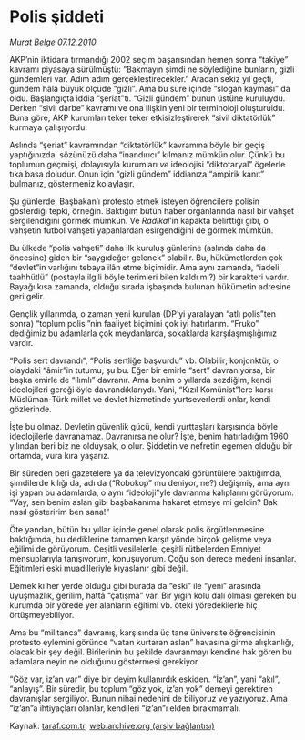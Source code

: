 # Polis şiddeti

*Murat Belge 07.12.2010*

<div class="yazi"><p>AKP’nin iktidara tırmandığı 2002 seçim başarısından hemen sonra “takiye” kavramı piyasaya sürülmüştü: “Bakmayın şimdi ne söylediğine bunların, gizli gündemleri var. Adım adım gerçekleştirecekler.” Aradan sekiz yıl geçti, gündem hâlâ büyük ölçüde “gizli”. Ama bu süre içinde “slogan kayması” da oldu. Başlangıçta iddia “şeriat”tı. “Gizli gündem” bunun üstüne kuruluydu. Derken “sivil darbe” kavramı ve ona ilişkin yeni bir terminoloji oluşturuldu. Buna göre, AKP kurumları teker teker etkisizleştirerek “sivil diktatörlük” kurmaya çalışıyordu.</p>
<p>Aslında “şeriat” kavramından “diktatörlük” kavramına böyle bir geçiş yaptığınızda, sözünüzü daha “inandırıcı” kılmanız mümkün olur. Çünkü bu toplumun geçmişi, dolayısıyla kurumları <i>ve</i> ideolojisi “diktotaryal” ögelerle tıka basa doludur. Onun için “gizli gündem” iddianıza “ampirik kanıt” bulmanız, göstermeniz kolaylaşır.</p>
<p>Şu günlerde, Başbakan’ı protesto etmek isteyen öğrencilere polisin gösterdiği tepki, örneğin. Baktığım bütün haber organlarında nasıl bir vahşet sergilendiğini görmek mümkün. Ve <i>Radikal</i>’in kapakta belirttiği gibi, o vahşetin futbol vahşeti yapanlardan esirgendiğini de görmek mümkün.</p>
<p>Bu ülkede “polis vahşeti” daha ilk kuruluş günlerine (aslında daha da öncesine) giden bir “saygıdeğer gelenek” olabilir. Bu, hükümetlerden çok “devlet”in varlığını tebaya ilân etme biçimidir. Ama aynı zamanda, “iadeli taahhütlü” (postayla ilgili böyle terimleri bilen kaldı mı?) bir karakteri vardır. Bayağı kısa zamanda, olduğu sırada işbaşında bulunan hükümetin adresine geri gelir. </p>
<p>Gençlik yıllarımda, o zaman yeni kurulan (DP’yi yaralayan “atlı polis”ten sonra) “toplum polisi”nin faaliyet biçimini çok iyi hatırlarım. “Fruko” dediğimiz bu adamlarla çok meydanlarda, sokaklarda karşılaşmışlığımız vardır.</p>
<p>“Polis sert davrandı”, “Polis sertliğe başvurdu” vb. Olabilir; konjonktür, o olaydaki “âmir”in tutumu, şu bu. Eğer bir emirle “sert” davranıyorsa, bir başka emirle de “ılımlı” davranır. Ama benim o yıllarda sezdiğim, kendi ideolojileri gereği öyle davrandıklarıydı. Yani, “Kızıl Komünist”lere karşı Müslüman-Türk millet ve devlet hizmetinde yurtseverlerdi onlar, kendi gözlerinde.</p>
<p>İşte bu olmaz. Devletin güvenlik gücü, kendi yurttaşları karşısında böyle ideolojilerle davranamaz. Davranırsa ne olur? İşte, benim hatırladığım 1960 yılından beri biz ne olduysak, o olur. Şiddetin ve nefretin egemen olduğu bir ortamda, vura kıra yaşarız.</p>
<p>Bir süreden beri gazetelere ya da televizyondaki görüntülere baktığımda, şimdilerde kılığı da, adı da (“Robokop” mu deniyor, ne?) değişmiş, ama aynı işi yapan bu adamlarda, o aynı “ideoloji”yle davranma kalıplarını görüyorum. “Vay, sen benim aslan gibi başbakanıma hakaret etmeye mi geldin? Bak nasıl gösteririm ben sana!”</p>
<p>Öte yandan, bütün bu yıllar içinde genel olarak polis örgütlenmesine baktığımda, bu dediklerine tamamen karşıt yönde birçok gelişme veya eğilimi de görüyorum. Çeşitli vesilelerle, çeşitli rütbelerden Emniyet mensuplarıyla tanışıyorum, konuşuyorum. Çoğu son derece medeni insanlar. Eğitimleri eski muadilleriyle kıyaslanır gibi değil.</p>
<p>Demek ki her yerde olduğu gibi burada da “eski” ile “yeni” arasında uyuşmazlık, gerilim, hattâ “çatışma” var. Bir yığın kolu dalı olması gereken bu kurumda bir yörede yer alanların eğitimi vb. öteki yöredekilerle hiç örtüşmeyebiliyor.</p>
<p>Ama bu “militanca” davranış, karşısında üç tane üniversite öğrencisinin protesto eylemini görünce “vatan kurtaran aslan” havasına girme alışkanlığı, olacak bir şey değil. Birilerinin bu şekilde davranmayı kendine hak gören bu adamlara neyin ne olduğunu göstermesi gerekiyor.</p>“Göz var, iz’an var” diye bir deyim kullanırdık eskiden. “İz’an”, yani “akıl”, “anlayış”. Bir süredir, bu toplum “göz yok, iz’an yok” demeyi gerektiren davranışlar sergiliyor. Bunun nihai nedenini de biliyoruz ve yazıyoruz. Ama “iz’an”a ihtiyaçları olanlar, kendileri “iz’an”ı elden bırakmamalı.</div>

Kaynak: [taraf.com.tr](http://www.taraf.com.tr:80/murat-belge/makale-polis-siddeti.htm), [web.archive.org (arşiv bağlantısı)](http://web.archive.org/web/20101208181930/http://www.taraf.com.tr:80/murat-belge/makale-polis-siddeti.htm)
